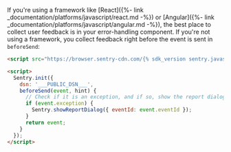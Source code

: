 If you're using a framework like [React]({%- link _documentation/platforms/javascript/react.md -%}) or [Angular]({%- link _documentation/platforms/javascript/angular.md -%}), the best place to collect user feedback is in your error-handling component. If you're not using a framework, you collect feedback right before the event is sent in `beforeSend`:

```html
<script src="https://browser.sentry-cdn.com/{% sdk_version sentry.javascript.browser %}/bundle.min.js" crossorigin="anonymous"></script>

<script>
  Sentry.init({
    dsn: '___PUBLIC_DSN___',
    beforeSend(event, hint) {
      // Check if it is an exception, and if so, show the report dialog
      if (event.exception) {
        Sentry.showReportDialog({ eventId: event.eventId });
      }
      return event;
    }
  });
</script>
```
